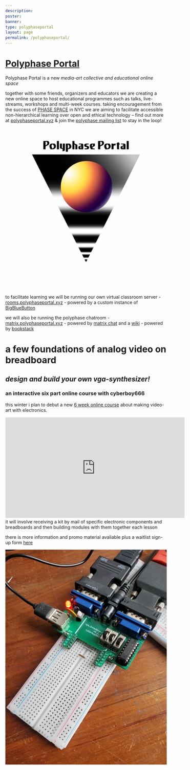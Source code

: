 ```yaml
---
description:
poster:
banner:
type: polyphaseportal
layout: page
permalink: /polyphaseportal/
---
```


# [Polyphase Portal](https://polyphaseportal.xyz)

Polyphase Portal is a new _media-art collective and educational online space_

together with some friends, organizers and educators we are creating a new online space to host educational programmes such as talks, live-streams, workshops and multi-week courses. taking encouragement from the success of [PHASE SPACE](https://phasespace.nyc/) in NYC we are aiming to facilitate accessible non-hierarchical learning over open and ethical technology – find out more at [polyphaseportal.xyz](https://polyphaseportal.xyz) & join the [polyphase mailing list](https://polyphaseportal.xyz/mailing-list/) to stay in the loop!

![poly-image](/images/polyphaseportal/polyphase_00.png)


to facilitate learning we will be running our own virtual classroom server - [rooms.polyphaseportal.xyz](https://rooms.polyphaseportal.xyz) - powered by a custom instance of [BigBlueButton](https://bigbluebutton.org/)

we will also be running the polyphase chatroom - [matrix.polyphaseportal.xyz](https://matrix.polyphaseportal.xyz) - powered by [matrix chat](https://matrix.org/) and a [wiki](https://wiki.polyphaseportal.xyz) - powered by [bookstack](https://www.bookstackapp.com/)

# a few foundations of analog video on breadboard
## *design and build your own vga-synthesizer!*
### an interactive six part online course with cyberboy666

this winter i plan to debut a new [6 week online course](https://polyphaseportal.xyz/2023/05/11/a-few-foundations-of-analog-video-on-breadboard/) about making video-art with electronics.

<iframe title="a few foundations of analog video on breadboard - online class teaser trailer" src="https://videos.scanlines.xyz/videos/embed/d5cd4b96-2df5-4acb-ad9c-14edc934f48e" allowfullscreen="" sandbox="allow-same-origin allow-scripts allow-popups" width="560" height="315" frameborder="0"></iframe>
it will involve receiving a kit by mail of specific electronic components and breadboards and then building modules with them together each lesson

there is more information and promo material avaliable plus a waitlist sign-up form [here](https://polyphaseportal.xyz/2023/05/11/a-few-foundations-of-analog-video-on-breadboard/)

![course_image](/images/polyphaseportal/polyphase_02.png)